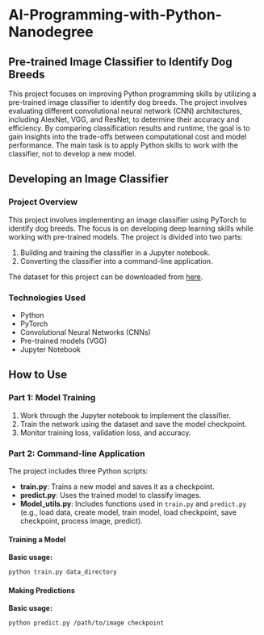# AI-Programming-with-Python-Nanodegree
## Pre-trained Image Classifier to Identify Dog Breeds

This project focuses on improving Python programming skills by utilizing a pre-trained image classifier to identify dog breeds. The project involves evaluating different convolutional neural network (CNN) architectures, including AlexNet, VGG, and ResNet, to determine their accuracy and efficiency. By comparing classification results and runtime, the goal is to gain insights into the trade-offs between computational cost and model performance. The main task is to apply Python skills to work with the classifier, not to develop a new model.

## Developing an Image Classifier

### Project Overview
This project involves implementing an image classifier using PyTorch to identify dog breeds. The focus is on developing deep learning skills while working with pre-trained models. The project is divided into two parts:
1. Building and training the classifier in a Jupyter notebook.
2. Converting the classifier into a command-line application.

The dataset for this project can be downloaded from [here](https://www.robots.ox.ac.uk/~vgg/data/flowers/102/index.html).

### Technologies Used
- Python
- PyTorch
- Convolutional Neural Networks (CNNs)
- Pre-trained models (VGG)
- Jupyter Notebook

## How to Use

### Part 1: Model Training
1. Work through the Jupyter notebook to implement the classifier.
2. Train the network using the dataset and save the model checkpoint.
3. Monitor training loss, validation loss, and accuracy.

### Part 2: Command-line Application
The project includes three Python scripts:
- **train.py**: Trains a new model and saves it as a checkpoint.
- **predict.py**: Uses the trained model to classify images.
- **Model_utils.py**: Includes functions used in `train.py` and `predict.py` (e.g., load data, create model, train model, load checkpoint, save checkpoint, process image, predict).

#### Training a Model
**Basic usage:**
```bash
python train.py data_directory
```
#### Making Predictions
**Basic usage:**
```bash
python predict.py /path/to/image checkpoint
```
